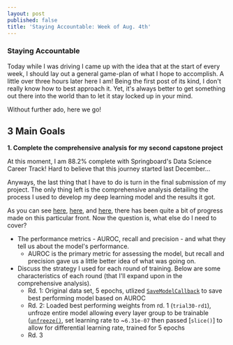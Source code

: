 ```yaml
---
layout: post
published: false
title: 'Staying Accountable: Week of Aug. 4th'
---
```

### Staying Accountable
Today while I was driving I came up with the idea that at the start of every week, I should lay out a general game-plan of what I hope to accomplish. A little over three hours later here I am! Being the first post of its kind, I don't really know how to best approach it. Yet, it's always better to get something out there into the world than to let it stay locked up in your mind.

Without further ado, here we go!

## 3 Main Goals

__1. Complete the comprehensive analysis for my second capstone project__

At this moment, I am 88.2% complete with Springboard's Data Science Career Track! Hard to believe that this journey started last December...

Anyways, the last thing that I have to do is turn in the final submission of my project. The only thing left is the comprehensive analysis detailing the process I used to develop my deep learning model and the results it got. 

As you can see [here](https://jearny58.github.io/2019-07-31-capstone-chronicles-july-31-2019/), [here](https://jearny58.github.io/2019-08-01-capstone-chronicles-aug-1-2019/), and [here](https://jearny58.github.io/2019-08-02-capstone-chronicles-aug-2-2019/), there has been quite a bit of progress made on this particular front. Now the question is, what else do I need to cover?

- The performance metrics - AUROC, recall and precision - and what they tell us about the model's performance.
	- AUROC is the primary metric for assessing the model, but recall and precision gave us a little better idea of what was going on.
- Discuss the strategy I used for each round of training. Below are some characteristics of each round (that I'll expand upon in the comprehensive analysis). 
	- Rd. 1: Original data set, 5 epochs, utlized [`SaveModelCallback`](https://docs.fast.ai/callbacks.html#SaveModelCallback) to save best performing model based on AUROC
    - Rd. 2: Loaded best performing weights from rd. 1 (`trial30-rd1`), unfroze entire model allowing every layer group to be trainable ([`unfreeze()`](https://docs.fast.ai/basic_train.html#Learner.unfreeze), set learning rate to ~`6.31e-07` then passed [`slice()`] to allow for differential learning rate, trained for 5 epochs
    - Rd. 3

